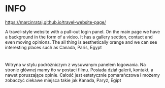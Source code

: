 # INFO
https://marcinrataj.github.io/travel-website-page/

A travel-style website with a pull-out login panel. On the main page we have a background in the form of a video. It has a gallery section, contact and even moving opinions. The all thing is aesthetically orange and we can see interesting places such as Canada, Paris, Egypt
#
Witryna w stylu podróżniczym z wysuwanym panelem logowania. Na stronie głównej mamy tło w postaci filmu. Posiada dział galerii, kontakt, a nawet poruszające opinie. Całość jest estetycznie pomarańczowa i możemy zobaczyć ciekawe miejsca takie jak Kanada, Paryż, Egipt


